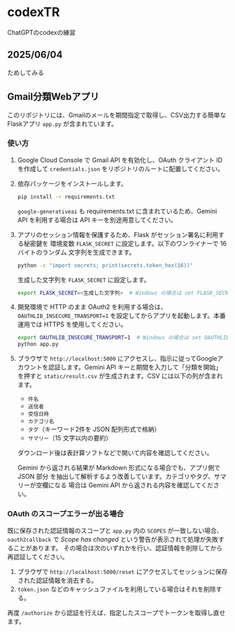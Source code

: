 # codexTR
ChatGPTのcodexの練習

## 2025/06/04
ためしてみる

## Gmail分類Webアプリ

このリポジトリには、Gmailのメールを期間指定で取得し、CSV出力する簡単なFlaskアプリ `app.py` が含まれています。

### 使い方
1. Google Cloud Console で Gmail API を有効化し、OAuth クライアント ID を作成して `credentials.json` をリポジトリのルートに配置してください。
2. 依存パッケージをインストールします。
   ```bash
   pip install -r requirements.txt
   ```
   `google-generativeai` も requirements.txt に含まれているため、Gemini API を利用する場合は API キーを別途用意してください。
3. アプリのセッション情報を保護するため、Flask がセッション署名に利用する秘密鍵を
   環境変数 `FLASK_SECRET` に設定します。以下のワンライナーで 16 バイトのランダム
   文字列を生成できます。

   ```bash
   python -c "import secrets; print(secrets.token_hex(16))"
   ```

   生成した文字列を `FLASK_SECRET` に設定します。

   ```bash
   export FLASK_SECRET=<生成した文字列>  # Windows の場合は set FLASK_SECRET=<文字列>
   ```

4. 開発環境で HTTP のまま OAuth2 を利用する場合は、`OAUTHLIB_INSECURE_TRANSPORT=1`
   を設定してからアプリを起動します。本番運用では HTTPS を使用してください。

   ```bash
   export OAUTHLIB_INSECURE_TRANSPORT=1  # Windows の場合は set OAUTHLIB_INSECURE_TRANSPORT=1
   python app.py
   ```

5. ブラウザで `http://localhost:5000` にアクセスし、指示に従ってGoogleアカウントを認証します。Gemini API キーと期間を入力して「分類を開始」を押すと `static/result.csv` が生成されます。CSV には以下の列が含まれます。

   - `件名`
   - `送信者`
   - `受信日時`
   - `カテゴリ名`
   - `タグ`（キーワード2件を JSON 配列形式で格納）
   - `サマリー`（15 文字以内の要約）

   ダウンロード後は表計算ソフトなどで開いて内容を確認してください。

   Gemini から返される結果が Markdown 形式になる場合でも、アプリ側で JSON 部分
   を抽出して解析するよう改善しています。カテゴリやタグ、サマリーが空欄になる
   場合は Gemini API から返される内容を確認してください。

### OAuth のスコープエラーが出る場合

既に保存された認証情報のスコープと `app.py` 内の `SCOPES` が一致しない場合、
`oauth2callback` で *Scope has changed* という警告が表示されて処理が失敗することがあります。
その場合は次のいずれかを行い、認証情報を削除してから再認証してください。

1. ブラウザで `http://localhost:5000/reset` にアクセスしてセッションに保存された認証情報を消去する。
2. `token.json` などのキャッシュファイルを利用している場合はそれを削除する。

再度 `/authorize` から認証を行えば、指定したスコープでトークンを取得し直せます。
